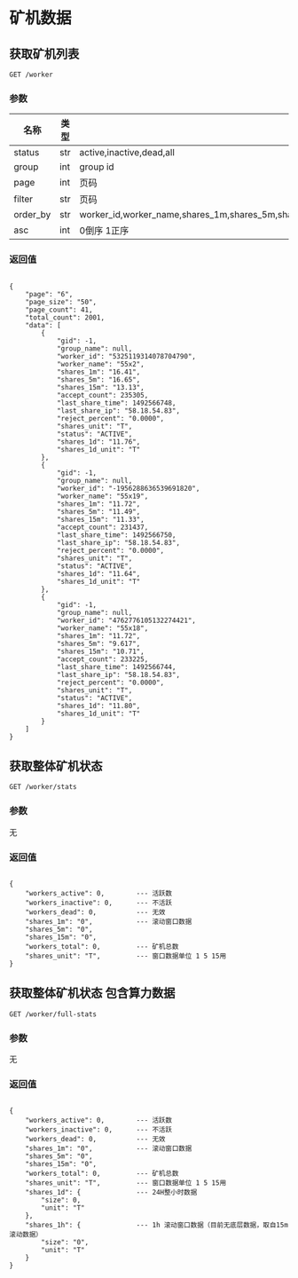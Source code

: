 # 矿机数据

## 获取矿机列表

`GET /worker`

### 参数

|名称|类型|说明|
|---|----|----|
|status|str| active,inactive,dead,all |
|group|int| group id |
|page|int| 页码 |
|filter|str| 页码 |
|order_by|str| worker_id,worker_name,shares_1m,shares_5m,shares_15m,accept_count,reject_percent,last_share_time,shares_1d |
|asc|int| 0倒序 1正序 |


### 返回值

```

{
    "page": "6",
    "page_size": "50",
    "page_count": 41,
    "total_count": 2001,
    "data": [
        {
            "gid": -1,
            "group_name": null,
            "worker_id": "5325119314078704790",
            "worker_name": "55x2",
            "shares_1m": "16.41",
            "shares_5m": "16.65",
            "shares_15m": "13.13",
            "accept_count": 235305,
            "last_share_time": 1492566748,
            "last_share_ip": "58.18.54.83",
            "reject_percent": "0.0000",
            "shares_unit": "T",
            "status": "ACTIVE",
            "shares_1d": "11.76",
            "shares_1d_unit": "T"
        },
        {
            "gid": -1,
            "group_name": null,
            "worker_id": "-1956288636539691820",
            "worker_name": "55x19",
            "shares_1m": "11.72",
            "shares_5m": "11.49",
            "shares_15m": "11.33",
            "accept_count": 231437,
            "last_share_time": 1492566750,
            "last_share_ip": "58.18.54.83",
            "reject_percent": "0.0000",
            "shares_unit": "T",
            "status": "ACTIVE",
            "shares_1d": "11.64",
            "shares_1d_unit": "T"
        },
        {
            "gid": -1,
            "group_name": null,
            "worker_id": "4762776105132274421",
            "worker_name": "55x18",
            "shares_1m": "11.72",
            "shares_5m": "9.617",
            "shares_15m": "10.71",
            "accept_count": 233225,
            "last_share_time": 1492566744,
            "last_share_ip": "58.18.54.83",
            "reject_percent": "0.0000",
            "shares_unit": "T",
            "status": "ACTIVE",
            "shares_1d": "11.80",
            "shares_1d_unit": "T"
        }
    ]
}

```

## 获取整体矿机状态

`GET /worker/stats`

### 参数

无

### 返回值

```

{
    "workers_active": 0,        --- 活跃数
    "workers_inactive": 0,      --- 不活跃
    "workers_dead": 0,          --- 无效
    "shares_1m": "0",           --- 滚动窗口数据
    "shares_5m": "0",
    "shares_15m": "0",
    "workers_total": 0,         --- 矿机总数
    "shares_unit": "T",         --- 窗口数据单位 1 5 15用
}

```


## 获取整体矿机状态 包含算力数据

`GET /worker/full-stats`

### 参数

无

### 返回值

```

{
    "workers_active": 0,        --- 活跃数
    "workers_inactive": 0,      --- 不活跃
    "workers_dead": 0,          --- 无效
    "shares_1m": "0",           --- 滚动窗口数据
    "shares_5m": "0",
    "shares_15m": "0",
    "workers_total": 0,         --- 矿机总数
    "shares_unit": "T",         --- 窗口数据单位 1 5 15用
    "shares_1d": {              --- 24H整小时数据
        "size": 0,
        "unit": "T"
    },
    "shares_1h": {              --- 1h 滚动窗口数据（目前无底层数据，取自15m滚动数据）
        "size": "0",
        "unit": "T"
    }
}

```